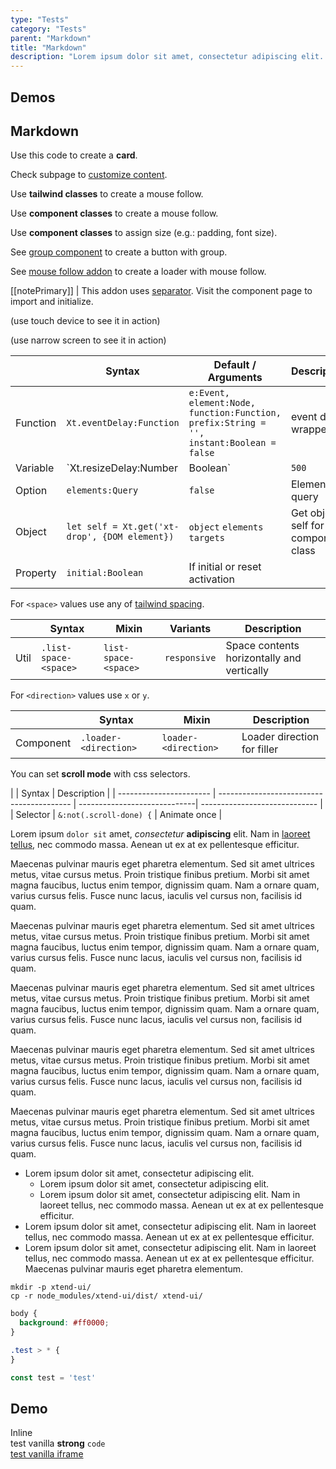 ```yaml
---
type: "Tests"
category: "Tests"
parent: "Markdown"
title: "Markdown"
description: "Lorem ipsum dolor sit amet, consectetur adipiscing elit. Nunc tempus laoreet leo sit amet iaculis."
---
```


## Demos

<demo>
  <div class="gatsby_demo_item toggle" data-iframe="iframe/components/core/toggle/events-methods">
  </div>
  <div class="gatsby_demo_item toggle" data-iframe="iframe/components/core/slider/events-methods">
  </div>
  <div class="gatsby_demo_item toggle" data-iframe="iframe/components/core/scroll/direction">
  </div>
  <div class="gatsby_demo_item toggle" data-iframe="iframe/components/core/scroll/block">
  </div>
  <div class="gatsby_demo_item toggle" data-iframe="iframe/components/addons/scroll-to-anchor">
  </div>
  <demovanilla src="vanilla/components/core/slider/progress">
  </demovanilla>
  <demovanilla src="vanilla/components/core/toggle/timing">
  </demovanilla>
  <demovanilla src="vanilla/components/core/toggle/auto">
  </demovanilla>
  <demovanilla src="vanilla/components/core/toggle/prevent-event">
  </demovanilla>
  <demovanilla src="vanilla/components/core/slider/overflow-auto-false">
  </demovanilla>
</demo>

<demo>
  <demovanilla src="vanilla/components/core/drop/event">
  </demovanilla>
  <demovanilla src="vanilla/components/core/drop/backdrop">
  </demovanilla>
  <demovanilla src="vanilla/components/core/overlay/disable">
  </demovanilla>
  <demovanilla src="vanilla/components/core/overlay/position">
  </demovanilla>
</demo>

<demo>
  <div class="gatsby_demo_item toggle" data-iframe="iframe/themes/brands-featured-v1">
  </div>
  <div class="gatsby_demo_item toggle" data-iframe="iframe/themes/fashion-hero-v2">
  </div>
  <div class="gatsby_demo_item toggle" data-iframe="iframe/themes/furniture-hero-v1">
  </div>
  <div class="gatsby_demo_item toggle" data-iframe="iframe/themes/industrial-featured-v1">
  </div>
  <div class="gatsby_demo_item toggle" data-iframe="iframe/themes/fashion-hero-v1">
  </div>
</demo>

<demo>
  <div class="gatsby_demo_item toggle" data-iframe="iframe/themes/sequential-megamenu-v1">
  </div>
  <div class="gatsby_demo_item toggle" data-iframe="iframe/themes/xtend-theme-v1">
  </div>
  <div class="gatsby_demo_item toggle" data-iframe="iframe/themes/collapse-theme-v1">
  </div>
  <div class="gatsby_demo_item toggle" data-iframe="iframe/themes/furniture-featured-v1">
  </div>
  <div class="gatsby_demo_item toggle" data-iframe="iframe/themes/furniture-listing-v1">
  </div>
  <div class="gatsby_demo_item toggle" data-iframe="iframe/themes/fashion-listing-v1">
  </div>
</demo>

## Markdown

Use this code to create a **card**.

Check subpage to [customize content](/components/core/loader/content#spinner).

Use **tailwind classes** to create a mouse follow.

Use **component classes** to create a mouse follow.

Use **component classes** to assign size (e.g.: padding, font size).

See [group component](/components/core/loader) to create a button with group.

See [mouse follow addon](/components/core/loader) to create a loader with mouse follow.

[[notePrimary]]
| This addon uses [separator](/components/separator). Visit the component page to import and initialize.

(use touch device to see it in action)

(use narrow screen to see it in action)

<div class="table-scroll">

|                         | Syntax                                    | Default / Arguments                       | Description                   |
| ----------------------- | ----------------------------------------- | ----------------------------- | ----------------------------- |
| Function                  | `Xt.eventDelay:Function`              | `e:Event, element:Node, function:Function, prefix:String = '', instant:Boolean = false`       | event delay wrapper                  |
| Variable                  | `Xt.resizeDelay:Number|Boolean`              | `500`        | Delay for the `resize` event with `Xt.eventDelay`            |
| Option                    | `elements:Query`                          | `false`        | Elements query            |
| Object                   | `let self = Xt.get('xt-drop', {DOM element})`       | `object` `elements` `targets` | Get object self for this component class             |
| Property                  | `initial:Boolean`       | If initial or reset activation            |

</div>

For `<space>` values use any of [tailwind spacing](https://tailwindcss.com/docs/customizing-spacing).

<div class="table-scroll">

|                      | Syntax                          | Mixin            | Variants               | Description                   |
| ----------------------- | ---------------------------- | -----------------| ----------------------------- |----------------------------- |
| Util                  | `.list-space-<space>`       | `list-space-<space>`                | `responsive`                | Space contents horizontally and vertically            |

</div>

For `<direction>` values use `x` or `y`.

<div class="table-scroll">

|                      | Syntax                          | Mixin            | Description                   |
| ----------------------- | ----------------------------------------- | -----------------------------| ----------------------------- |
| Component                  | `.loader-<direction>`                     | `loader-<direction>`                | Loader direction for filler            |

</div>

You can set **scroll mode** with css selectors.

<div class="table-scroll">

|                      | Syntax                          |  Description                   |
| ----------------------- | ----------------------------------------- | -----------------------------| ----------------------------- |
| Selector                  | `&:not(.scroll-done) {`                     | Animate once            |

</div>

Lorem ipsum `dolor sit` amet, *consectetur* **adipiscing** elit. Nam in [laoreet tellus](/components/group/button), nec commodo massa. Aenean ut ex at ex pellentesque efficitur.

<p class="text-xs">Maecenas pulvinar mauris eget pharetra elementum. Sed sit amet ultrices metus, vitae cursus metus. Proin tristique finibus pretium. Morbi sit amet magna faucibus, luctus enim tempor, dignissim quam. Nam a ornare quam, varius cursus felis. Fusce nunc lacus, iaculis vel cursus non, facilisis id quam.</p>

<p class="text-sm">Maecenas pulvinar mauris eget pharetra elementum. Sed sit amet ultrices metus, vitae cursus metus. Proin tristique finibus pretium. Morbi sit amet magna faucibus, luctus enim tempor, dignissim quam. Nam a ornare quam, varius cursus felis. Fusce nunc lacus, iaculis vel cursus non, facilisis id quam.</p>

<p class="text-base">Maecenas pulvinar mauris eget pharetra elementum. Sed sit amet ultrices metus, vitae cursus metus. Proin tristique finibus pretium. Morbi sit amet magna faucibus, luctus enim tempor, dignissim quam. Nam a ornare quam, varius cursus felis. Fusce nunc lacus, iaculis vel cursus non, facilisis id quam.</p>

<p class="text-lg">Maecenas pulvinar mauris eget pharetra elementum. Sed sit amet ultrices metus, vitae cursus metus. Proin tristique finibus pretium. Morbi sit amet magna faucibus, luctus enim tempor, dignissim quam. Nam a ornare quam, varius cursus felis. Fusce nunc lacus, iaculis vel cursus non, facilisis id quam.</p>

<p class="text-xl">Maecenas pulvinar mauris eget pharetra elementum. Sed sit amet ultrices metus, vitae cursus metus. Proin tristique finibus pretium. Morbi sit amet magna faucibus, luctus enim tempor, dignissim quam. Nam a ornare quam, varius cursus felis. Fusce nunc lacus, iaculis vel cursus non, facilisis id quam.</p>

- Lorem ipsum dolor sit amet, consectetur adipiscing elit.
    - Lorem ipsum dolor sit amet, consectetur adipiscing elit.
    - Lorem ipsum dolor sit amet, consectetur adipiscing elit. Nam in laoreet tellus, nec commodo massa. Aenean ut ex at ex pellentesque efficitur.
- Lorem ipsum dolor sit amet, consectetur adipiscing elit. Nam in laoreet tellus, nec commodo massa. Aenean ut ex at ex pellentesque efficitur.
- Lorem ipsum dolor sit amet, consectetur adipiscing elit. Nam in laoreet tellus, nec commodo massa. Aenean ut ex at ex pellentesque efficitur. Maecenas pulvinar mauris eget pharetra elementum.

<script type="text/plain" class="language-markup">
  <a href="#" class="btn btn-default">
    <!-- content -->
  </a>

  <button type="button" class="btn btn-default">
    <!-- content -->
  </button>
</script>

```
mkdir -p xtend-ui/
cp -r node_modules/xtend-ui/dist/ xtend-ui/
```

```css
body {
  background: #ff0000;
}

.test > * {
}
```

```jsx
const test = 'test'
```

## Demo

<demo>
  <div class="gatsby_demo-inline">
    <div class="gatsby_demo_item toggle gatsby_demo_preview" data-name="inline">
      <div class="gatsby_demo_source gatsby_demo_source--from" data-lang="language-markup">
        Inline
      </div>
    </div>
  </div>
  <demovanilla src="vanilla/test/demo-vanilla" name="demo vanilla">
    <div class="gatsby_demo_text">
      test vanilla <strong>strong</strong> <code>code</code>
    </div>
  </demovanilla>
  <div class="gatsby_demo_item toggle" data-iframe="iframe/test/demo-vanilla-iframe" data-name="demo vanilla frame">
    <div class="gatsby_demo_text">
      <a href="/iframe/test/demo-vanilla-iframe">test vanilla iframe</a>
    </div>
  </div>
</demo>
